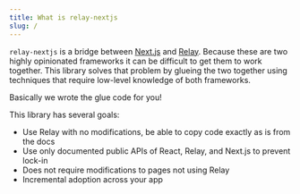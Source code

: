 ```yaml
---
title: What is relay-nextjs
slug: /
---
```


`relay-nextjs` is a bridge between [Next.js](https://nextjs.org/) and
[Relay](https://relay.dev). Because these are two highly opinionated frameworks
it can be difficult to get them to work together. This library solves that problem
by glueing the two together using techniques that require low-level knowledge of
both frameworks.

Basically we wrote the glue code for you!

This library has several goals:

- Use Relay with no modifications, be able to copy code exactly as is from the docs
- Use only documented public APIs of React, Relay, and Next.js to prevent lock-in
- Does not require modifications to pages not using Relay
- Incremental adoption across your app
